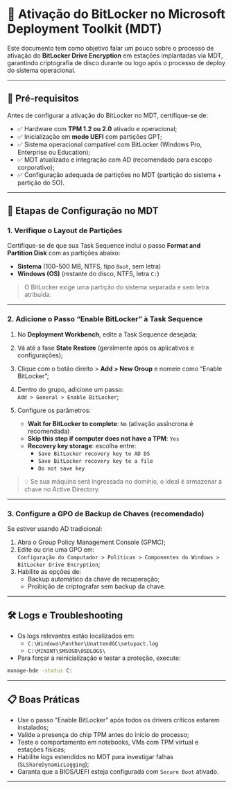# 🔐 Ativação do BitLocker no Microsoft Deployment Toolkit (MDT)

Este documento tem como objetivo falar um pouco sobre o processo de ativação do **BitLocker Drive Encryption** em estações implantadas via MDT, garantindo criptografia de disco durante ou logo após o processo de deploy do sistema operacional.

---

## 🧭 Pré-requisitos

Antes de configurar a ativação do BitLocker no MDT, certifique-se de:

- ✅ Hardware com **TPM 1.2 ou 2.0** ativado e operacional;
- ✅ Inicialização em **modo UEFI** com partições GPT;
- ✅ Sistema operacional compatível com BitLocker (Windows Pro, Enterprise ou Education);
- ✅ MDT atualizado e integração com AD (recomendado para escopo corporativo);
- ✅ Configuração adequada de partições no MDT (partição do sistema + partição do SO).

---

## 🔧 Etapas de Configuração no MDT

### 1. Verifique o Layout de Partições

Certifique-se de que sua Task Sequence inclui o passo **Format and Partition Disk** com as partições abaixo:

- **Sistema** (100–500 MB, NTFS, tipo `Boot`, sem letra)
- **Windows (OS)** (restante do disco, NTFS, letra `C:`)

> O BitLocker exige uma partição do sistema separada e sem letra atribuída.

---

### 2. Adicione o Passo “Enable BitLocker” à Task Sequence

1. No **Deployment Workbench**, edite a Task Sequence desejada;
2. Vá até a fase **State Restore** (geralmente após os aplicativos e configurações);
3. Clique com o botão direito > **Add > New Group** e nomeie como “Enable BitLocker”;
4. Dentro do grupo, adicione um passo:  
   `Add > General > Enable BitLocker`;
5. Configure os parâmetros:

   - **Wait for BitLocker to complete**: `No` (ativação assíncrona é recomendada)
   - **Skip this step if computer does not have a TPM**: `Yes`
   - **Recovery key storage**: escolha entre:
     - `Save BitLocker recovery key to AD DS`
     - `Save BitLocker recovery key to a file`
     - `Do not save key`

> 💡 Se sua máquina será ingressada no domínio, o ideal é armazenar a chave no Active Directory.

---

### 3. Configure a GPO de Backup de Chaves (recomendado)

Se estiver usando AD tradicional:

1. Abra o Group Policy Management Console (GPMC);
2. Edite ou crie uma GPO em:  
   `Configuração do Computador > Políticas > Componentes do Windows > BitLocker Drive Encryption`;
3. Habilite as opções de:
   - Backup automático da chave de recuperação;
   - Proibição de criptografar sem backup da chave.

---

## 🛠️ Logs e Troubleshooting

- Os logs relevantes estão localizados em:
  - `C:\Windows\Panther\UnattendGC\setupact.log`
  - `C:\MININT\SMSOSD\OSDLOGS\`
- Para forçar a reinicialização e testar a proteção, execute:

```cmd
manage-bde -status C:
```

---

## 📋 Boas Práticas

- Use o passo “Enable BitLocker” após todos os drivers críticos estarem instalados;
- Valide a presença do chip TPM antes do início do processo;
- Teste o comportamento em notebooks, VMs com TPM virtual e estações físicas;
- Habilite logs estendidos no MDT para investigar falhas (`SLShareDynamicLogging`);
- Garanta que a BIOS/UEFI esteja configurada com `Secure Boot` ativado.

---
